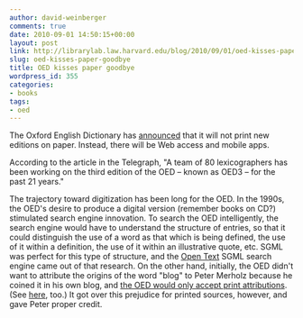 ```yaml
---
author: david-weinberger
comments: true
date: 2010-09-01 14:50:15+00:00
layout: post
link: http://librarylab.law.harvard.edu/blog/2010/09/01/oed-kisses-paper-goodbye/
slug: oed-kisses-paper-goodbye
title: OED kisses paper goodbye
wordpress_id: 355
categories:
- books
tags:
- oed
---
```


The Oxford English Dictionary has [announced](http://www.telegraph.co.uk/culture/books/booknews/7970391/Oxford-English-Dictionary-will-not-be-printed-again.html) that it will not print new editions on paper. Instead, there will be Web access and mobile apps.

According to the article in the Telegraph, "A team of 80 lexicographers has been working on the third edition of the OED – known as OED3 – for the past 21 years."

The trajectory toward digitization has been long for the OED. In the 1990s, the OED's desire to produce a digital version (remember books on CD?) stimulated search engine innovation. To search the OED intelligently, the search engine would have to understand the structure of entries, so that it could distinguish the use of a word as that which is being defined, the use of it within a definition, the use of it within an illustrative quote, etc. SGML was perfect for this type of structure, and the [Open Text](http://www.opentext.com) SGML search engine came out of that research.   On the other hand, initially, the OED didn't want to attribute the origins of the word "blog" to Peter Merholz because he coined it in his own blog, and [the OED would only accept print attributions](http://www.peterme.com/archives/00000222.html). (See [here](http://www.bradlands.com/weblog/comments/birth_of_blog/), too.) It got over this prejudice for printed sources, however, and gave Peter proper credit.
